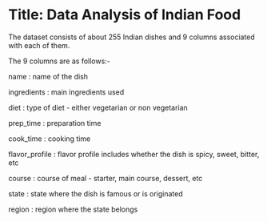 # Title: Data Analysis of Indian Food

The dataset consists of about 255 Indian dishes and 9 columns associated with each of them.

The 9 columns are as follows:-

name : name of the dish

ingredients : main ingredients used

diet : type of diet - either vegetarian or non vegetarian

prep_time : preparation time

cook_time : cooking time

flavor_profile : flavor profile includes whether the dish is spicy, sweet, bitter, etc

course : course of meal - starter, main course, dessert, etc

state : state where the dish is famous or is originated

region : region where the state belongs
